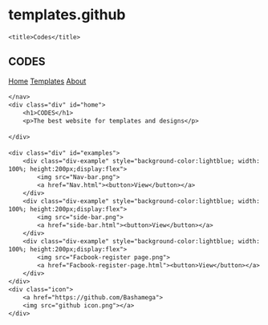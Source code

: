 # templates.github
<!DOCTYPE html>
<html lang="en">
<head>
    <meta charset="UTF-8">
    <meta http-equiv="X-UA-Compatible" content="IE=edge">
    <meta name="viewport" content="width=device-width, initial-scale=1.0">
    <link rel="stylesheet" href="home.css">

    <title>Codes</title>
</head>
<body>
   <nav>
    <h1>CODES</h1>
    <a href="#home">Home</a>
    <a href="#examples">Templates</a>
    <a href="#about">About</a>
    
    </nav>
    <div class="div" id="home">
        <h1>CODES</h1>
        <p>The best website for templates and designs</p>
        
    </div>
    
    <div class="div" id="examples">
        <div class="div-example" style="background-color:lightblue; width: 100%; height:200px;display:flex">
            <img src="Nav-bar.png">
            <a href="Nav.html"><button>View</button></a>
        </div>
        <div class="div-example" style="background-color:lightblue; width: 100%; height:200px;display:flex">
            <img src="side-bar.png">
            <a href="side-bar.html"><button>View</button></a>
        </div>
        <div class="div-example" style="background-color:lightblue; width: 100%; height:200px;display:flex">
            <img src="Facbook-register page.png">
            <a href="Facbook-register-page.html"><button>View</button></a>
        </div>
    </div>
    <div class="icon">
        <a href="https://github.com/Bashamega">
        <img src="github icon.png"></a>
    </div>
</body>
</html>
